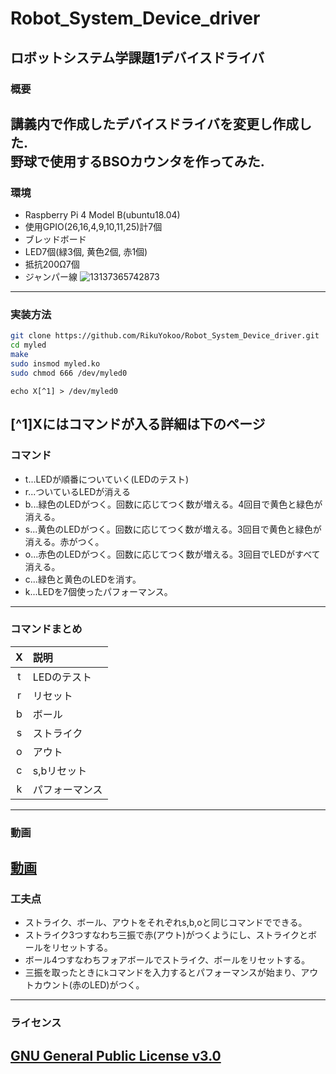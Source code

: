 # Robot_System_Device_driver
ロボットシステム学課題1デバイスドライバ
---
### 概要   
講義内で作成したデバイスドライバを変更し作成した.    
野球で使用するBSOカウンタを作ってみた.  
---
### 環境
- Raspberry Pi 4 Model B(ubuntu18.04)  
- 使用GPIO(26,16,4,9,10,11,25)計7個  
- ブレッドボード  
- LED7個(緑3個, 黄色2個, 赤1個)  
- 抵抗200Ω7個  
- ジャンパー線
![13137365742873](https://user-images.githubusercontent.com/53966271/100971348-0b7dad00-357a-11eb-8da2-01044700add6.jpg)  
---
### 実装方法
```sh
git clone https://github.com/RikuYokoo/Robot_System_Device_driver.git  
cd myled  
make  
sudo insmod myled.ko  
sudo chmod 666 /dev/myled0  
```
`echo X[^1] > /dev/myled0`  

[^1]Xにはコマンドが入る詳細は下のページ  
---
### コマンド  
- t...LEDが順番についていく(LEDのテスト)  
- r...ついているLEDが消える  
- b...緑色のLEDがつく。回数に応じてつく数が増える。4回目で黄色と緑色が消える。
- s...黄色のLEDがつく。回数に応じてつく数が増える。3回目で黄色と緑色が消える。赤がつく。  
- o...赤色のLEDがつく。回数に応じてつく数が増える。3回目でLEDがすべて消える。  
- c...緑色と黄色のLEDを消す。  
- k...LEDを7個使ったパフォーマンス。  
---
### コマンドまとめ  
|X|説明|
|:--:|:--|
|t|LEDのテスト|
|r|リセット|
|b|ボール|
|s|ストライク|
|o|アウト|
|c|s,bリセット|
|k|パフォーマンス|
---
### 動画
[動画](https://youtu.be/4Yu6ux_07ps)
---
### 工夫点
- ストライク、ボール、アウトをそれぞれs,b,oと同じコマンドでできる。  
- ストライク3つすなわち三振で赤(アウト)がつくようにし、ストライクとボールをリセットする。  
- ボール4つすなわちフォアボールでストライク、ボールをリセットする。  
- 三振を取ったときに`k`コマンドを入力するとパフォーマンスが始まり、アウトカウント(赤のLED)がつく。  
---
### ライセンス
[GNU General Public License v3.0](https://github.com/RikuYokoo/Robot_System_Device_driver/blob/main/COPYING)
---
